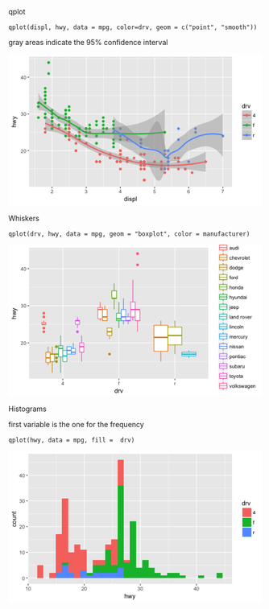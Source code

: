 qplot

```
qplot(displ, hwy, data = mpg, color=drv, geom = c("point", "smooth"))
```

gray areas indicate the 95% confidence interval

![](/assets/plot_smooth.png)

Whiskers

```
qplot(drv, hwy, data = mpg, geom = "boxplot", color = manufacturer)
```

![](/assets/plot_whiskers.png)

Histograms

first variable is the one for the frequency

```
qplot(hwy, data = mpg, fill =  drv)
```

![](/assets/plot_hist_one.png)

